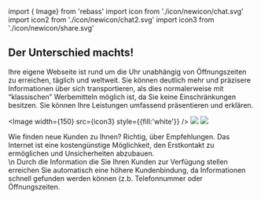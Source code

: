 <!-- @format -->

import { Image} from 'rebass'
import icon from './icon/newicon/chat.svg'
import icon2 from './icon/newicon/chat2.svg'
import icon3 from './icon/newicon/share.svg'

## Der Unterschied machts!

Ihre eigene Webseite ist rund um die Uhr unabhängig von Öffnungszeiten zu erreichen, täglich und weltweit. Sie können deutlich mehr und präzisere Informationen über sich transportieren, als dies normalerweise mit “klassischen” Werbemitteln möglich ist, da Sie keine Einschränkungen besitzen. Sie können Ihre Leistungen umfassend präsentieren und erklären.

<Image width={150} src={icon3} style={{fill:'white'}} />
<Image width={150} src={icon2} />
<Image width={150} src={icon} />

Wie finden neue Kunden zu Ihnen? Richtig, über Empfehlungen. Das Internet ist eine kostengünstige Möglichkeit, den Erstkontakt zu ermöglichen und Unsicherheiten abzubauen.  
\n
Durch die Information die Sie Ihren Kunden zur Verfügung stellen erreichen Sie automatisch eine höhere Kundenbindung, da Informationen schnell gefunden werden können (z.b. Telefonnummer oder Öffnungszeiten.
